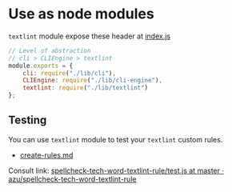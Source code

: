 # Use as node modules

`textlint` module expose these header at [index.js](../index.js)

```js
// Level of abstraction
// cli > CLIEngine > textlint
module.exports = {
    cli: require("./lib/cli"),
    CLIEngine: require("./lib/cli-engine"),
    textlint: require("./lib/textlint")
};
```

## Testing

You can use `textlint` module to test your `textlint` custom rules.

- [create-rules.md](./create-rules.md)

Consult link: [spellcheck-tech-word-textlint-rule/test.js at master · azu/spellcheck-tech-word-textlint-rule](https://github.com/azu/spellcheck-tech-word-textlint-rule/blob/master/test/test.js "spellcheck-tech-word-textlint-rule/test.js at master · azu/spellcheck-tech-word-textlint-rule")